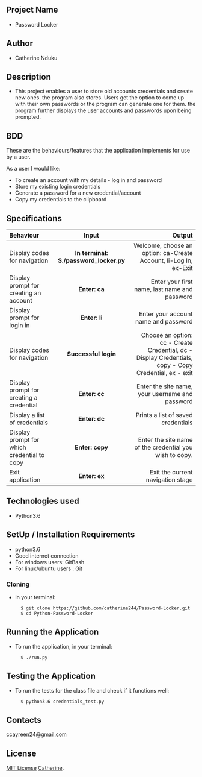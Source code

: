  ## Project Name
 - Password Locker

 ## Author 
 - Catherine Nduku

 ## Description 
  - This project enables a user to store old accounts credentials and create new ones. the program also stores. Users get the option to come up with their own passwords or the program can generate one for them. the program further displays the user accounts and passwords upon being prompted.

  ## BDD 
  These are the behaviours/features that the application implements for use by a user.

As a user I would like:
* To create an account with my details - log in and password
* Store my existing login credentials
* Generate a password for a new credential/account
* Copy my credentials to the clipboard

## Specifications
| Behaviour | Input | Output |
| :---------------- | :---------------: | ------------------: |
| Display codes for navigation | **In terminal: $./password_locker.py** | Welcome, choose an option: ca-Create Account, li-Log In, ex-Exit |
| Display prompt for creating an account | **Enter: ca** | Enter your first name, last name and password |
| Display prompt for login in | **Enter: li** | Enter your account name and password |
| Display codes for navigation | **Successful login** | Choose an option: cc - Create Credential, dc - Display Credentials, copy - Copy Credential, ex - exit |
| Display prompt for creating a credential | **Enter: cc** | Enter the site name, your username and password |
| Display a list of credentials | **Enter: dc** | Prints a list of saved credentials |
| Display prompt for which credential to copy | **Enter: copy** | Enter the site name of the credential you wish to copy. |
| Exit application | **Enter: ex** | Exit the current navigation stage |


## Technologies used
- Python3.6

## SetUp / Installation Requirements

* python3.6
* Good internet connection
*  For windows users:  GitBash
* For linux/ubuntu users : Git

### Cloning
* In your terminal:
        
        $ git clone https://github.com/catherine244/Password-Locker.git
        $ cd Python-Password-Locker

## Running the Application
* To run the application, in your terminal:

        $ ./run.py
      
        
## Testing the Application
* To run the tests for the class file and check if it functions well:

        $ python3.6 credentials_test.py
        
## Contacts 
  ccayreen24@gmail.com

  ## License 
  [MIT License](https://github.com/catherine244/Password-Locker//blob/master/LICENSE) [Catherine](https://github.com/catherine244). 


